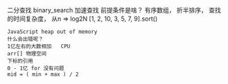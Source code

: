 二分查找    binary_search
    加速查找 
    前提条件是啥？
    有序数组， 折半排序， 查找的时间复杂度， 从n => log2N
    [1, 2, 10, 3, 5, 7, 9].sort()


    JavaScript heap out of memory
    什么会出错呢？
    1亿左右的大数相加   CPU
    arr[] 物理空间
    下标的引用
    0 - 1亿 for 没有问题
    mid = ( min + max ) / 2
    

